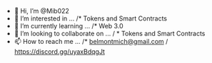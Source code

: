 - 👋 Hi, I’m @Mib022
- 👀 I’m interested in ... /* Tokens and Smart Contracts 
- 🌱 I’m currently learning ... /* Web 3.0
- 💞️ I’m looking to collaborate on ... / * Tokens and Smart Contracts 
- 📫 How to reach me ... /* belmontmich@gmail.com / https://discord.gg/uyaxBdqgJt

<!---
Mib022/Mib022 is a ✨ special ✨ repository because its `README.md` (this file) appears on your GitHub profile.
You can click the Preview link to take a look at your changes.
--->
